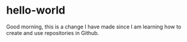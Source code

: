# hello-world
Good morning, this is a change I have made since I am learning how to create and use repositories in Github.
